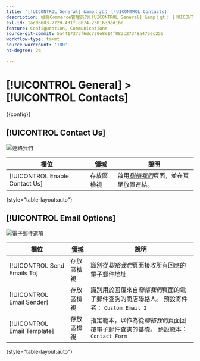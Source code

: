 ```yaml
---
title: '[!UICONTROL General] &amp；gt； [!UICONTROL Contacts]'
description: 檢閱Commerce管理員的[!UICONTROL General] &amp；gt； [!UICONTROL Contacts]頁面上的組態設定。
exl-id: 1acd6683-772d-431f-8b74-230163ded1be
feature: Configuration, Communications
source-git-commit: 5a4417373f6dc720e8e14f883c27348a475ec255
workflow-type: tm+mt
source-wordcount: '100'
ht-degree: 2%

---
```


# [!UICONTROL General] > [!UICONTROL Contacts]

{{config}}

## [!UICONTROL Contact Us]

![連絡我們](./assets/contacts-contact-us.png)<!-- zoom -->

<!-- [Contact Us](https://experienceleague.adobe.com/en/docs/commerce-admin/start/setup/store-details#contact-us-form) -->

| 欄位 | [領域](../../getting-started/websites-stores-views.md#scope-settings) | 說明 |
|--- |--- |--- |
| [!UICONTROL Enable Contact Us] | 存放區檢視 | 啟用&#x200B;[_聯絡我們_](../../getting-started/store-details.md#contact-us-form)&#x200B;頁面，並在頁尾放置連結。 |

{style="table-layout:auto"}

## [!UICONTROL Email Options]

![電子郵件選項](./assets/contacts-email-options.png)<!-- zoom -->

<!-- [Email Options](https://experienceleague.adobe.com/en/docs/commerce-admin/start/setup/store-details#contact-us-form) -->

| 欄位 | [領域](../../getting-started/websites-stores-views.md#scope-settings) | 說明 |
|--- |--- |--- |
| [!UICONTROL Send Emails To] | 存放區檢視 | 識別從&#x200B;_聯絡我們_&#x200B;頁面接收所有回應的電子郵件地址 |
| [!UICONTROL Email Sender] | 存放區檢視 | 識別用於回覆來自&#x200B;_聯絡我們_&#x200B;頁面的電子郵件查詢的商店聯絡人。 預設寄件者： `Custom Email 2` |
| [!UICONTROL Email Template] | 存放區檢視 | 指定範本，以作為從&#x200B;_聯絡我們_&#x200B;頁面回覆電子郵件查詢的基礎。 預設範本： `Contact Form` |

{style="table-layout:auto"}
